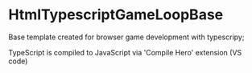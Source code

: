 # HtmlTypescriptGameLoopBase

Base template created for browser game development with typescripy;

TypeScript is compiled to JavaScript via 'Compile Hero' extension (VS code)
